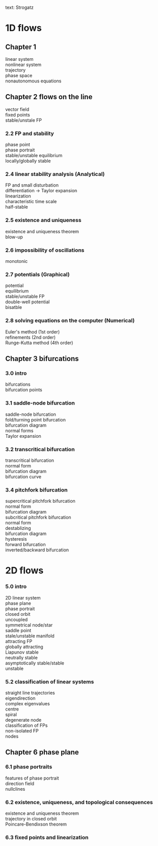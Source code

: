 text: Strogatz
# 1D flows
## Chapter 1
linear system<br>
nonlinear system<br>
trajectory<br>
phase space<br>
nonautonomous equations<br>

## Chapter 2 flows on the line
vector field<br>
fixed points<br>
stable/unstale FP<br>
### 2.2 FP and stability
phase point<br>
phase portrait<br>
stable/unstable equilibrium<br>
locally/globally stable<br>
### 2.4 linear stability analysis (Analytical)
FP and small disturbation<br>
differentiation -> Taylor expansion<br>
linearization<br>
characteristic time scale<br>
half-stable<br>
### 2.5 existence and uniqueness
existence and uniqueness theorem<br>
blow-up<br>
### 2.6 impossibility of oscillations
monotonic<br>
### 2.7 potentials (Graphical)
potential<br>
equilibrium<br>
stable/unstable FP<br>
double-well potential<br>
bisatble<br>
### 2.8 solving equations on the computer (Numerical)
Euler's method (1st order)<br>
refinements (2nd order)<br>
Runge-Kutta method (4th order)<br>
## Chapter 3 bifurcations
### 3.0 intro
bifurcations<br>
bifurcation points<br>
### 3.1 saddle-node bifurcation
saddle-node bifurcation<br>
fold/turning point bifurcation<br>
bifurcation diagram<br>
normal forms<br>
Taylor expansion<br>
### 3.2 transcritical bifurcation
transcritical bifurcation<br>
normal form<br>
bifurcation diagram<br>
bifurcation curve<br>
### 3.4 pitchfork bifurcation
supercritical pitchfork bifurcation<br>
normal form<br>
bifurcation diagram<br>
subcritical pitchfork bifurcation<br>
normal form<br>
destablizing<br>
bifurcation diagram<br>
hysteresis<br>
forward bifurcation<br>
inverted/backward bifurcation<br>
# 2D flows
### 5.0 intro
2D linear system<br>
phase plane<br>
phase portrait<br>
closed orbit<br>
uncoupled<br>
symmetrical node/star<br>
saddle point<br>
stale/unstable manifold<br>
attracting FP<br>
globally attracting<br>
Liapunov stable<br>
neutrally stable<br>
asymptotically stable/stable<br>
unstable<br>
### 5.2 classification of linear systems
straight line trajectories<br>
eigendirection<br>
complex eigenvalues<br>
centre<br>
spiral<br>
degenerate node<br>
classification of FPs<br>
non-isolated FP<br>
nodes<br>
## Chapter 6 phase plane
### 6.1 phase portraits
features of phase portrait <br>
direction field<br>
nullclines<br>
### 6.2 existence, uniqueness, and topological consequences
existence and uniqueness theorem<br>
trajectory in closed orbit<br>
Poincare-Bendixson theorem<br>
### 6.3 fixed points and linearization

